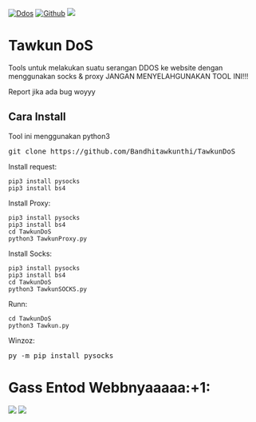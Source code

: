 [![Ddos](https://img.shields.io/badge/-Ddos-green?style=flat&logo=python&link=https://github.com/Bandhitawkunthi)](https://github.com/Bandhitawkunthi)
[![Github](https://img.shields.io/badge/-Github-black?style=flat&logo=github&link=https://github.com/Bandhitawkunthi)](https://github.com/Bandhitawkunthi)
<img src="https://g.top4top.io/p_2171newd20.png"></img>
# Tawkun DoS
Tools untuk melakukan suatu serangan DDOS ke website dengan menggunakan socks & proxy JANGAN MENYELAHGUNAKAN TOOL INI!!!


Report jika ada bug woyyy

<h2>Cara Install</h2>
Tool ini menggunakan python3 

<pre>git clone https://github.com/Bandhitawkunthi/TawkunDoS</pre>

Install request:
```
pip3 install pysocks
pip3 install bs4
```
Install Proxy:
```
pip3 install pysocks
pip3 install bs4
cd TawkunDoS
python3 TawkunProxy.py
```
Install Socks:
```
pip3 install pysocks
pip3 install bs4
cd TawkunDoS
python3 TawkunSOCKS.py
```
Runn:
```
cd TawkunDoS
python3 Tawkun.py
```
Winzoz:
<pre>py -m pip install pysocks</pre>

<h1>Gass Entod Webbnyaaaaa:+1:</h1>
<Img src="https://i.top4top.io/p_2171v8om41.png"></img>
<Img src="https://h.top4top.io/p_21716qb480.jpg"></img>


